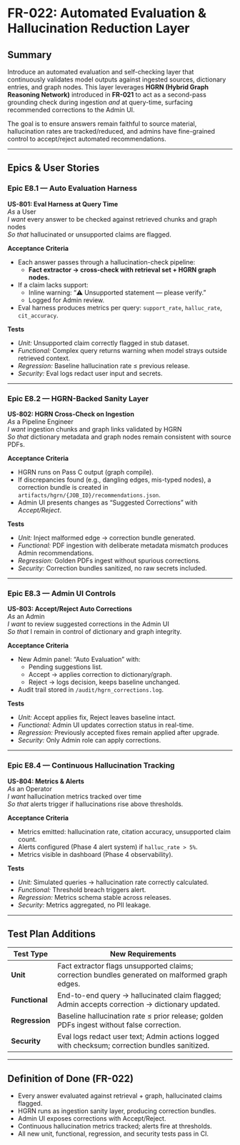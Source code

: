 # FR-022: Automated Evaluation & Hallucination Reduction Layer

## Summary
Introduce an automated evaluation and self-checking layer that continuously validates model outputs against ingested sources, dictionary entries, and graph nodes. This layer leverages **HGRN (Hybrid Graph Reasoning Network)** introduced in **FR-021** to act as a second-pass grounding check during ingestion *and* at query-time, surfacing recommended corrections to the Admin UI.  

The goal is to ensure answers remain faithful to source material, hallucination rates are tracked/reduced, and admins have fine-grained control to accept/reject automated recommendations.

---

## Epics & User Stories

### Epic E8.1 — Auto Evaluation Harness

**US-801: Eval Harness at Query Time**  
*As* a User  
*I want* every answer to be checked against retrieved chunks and graph nodes  
*So that* hallucinated or unsupported claims are flagged.  

**Acceptance Criteria**  
- Each answer passes through a hallucination-check pipeline:  
  - **Fact extractor → cross-check with retrieval set + HGRN graph nodes.**  
- If a claim lacks support:  
  - Inline warning: “⚠️ Unsupported statement — please verify.”  
  - Logged for Admin review.  
- Eval harness produces metrics per query: `support_rate`, `halluc_rate`, `cit_accuracy`.  

**Tests**  
- *Unit:* Unsupported claim correctly flagged in stub dataset.  
- *Functional:* Complex query returns warning when model strays outside retrieved context.  
- *Regression:* Baseline hallucination rate ≤ previous release.  
- *Security:* Eval logs redact user input and secrets.

---

### Epic E8.2 — HGRN-Backed Sanity Layer

**US-802: HGRN Cross-Check on Ingestion**  
*As* a Pipeline Engineer  
*I want* ingestion chunks and graph links validated by HGRN  
*So that* dictionary metadata and graph nodes remain consistent with source PDFs.  

**Acceptance Criteria**  
- HGRN runs on Pass C output (graph compile).  
- If discrepancies found (e.g., dangling edges, mis-typed nodes), a correction bundle is created in `artifacts/hgrn/{JOB_ID}/recommendations.json`.  
- Admin UI presents changes as “Suggested Corrections” with *Accept/Reject*.  

**Tests**  
- *Unit:* Inject malformed edge → correction bundle generated.  
- *Functional:* PDF ingestion with deliberate metadata mismatch produces Admin recommendations.  
- *Regression:* Golden PDFs ingest without spurious corrections.  
- *Security:* Correction bundles sanitized, no raw secrets included.

---

### Epic E8.3 — Admin UI Controls

**US-803: Accept/Reject Auto Corrections**  
*As* an Admin  
*I want* to review suggested corrections in the Admin UI  
*So that* I remain in control of dictionary and graph integrity.  

**Acceptance Criteria**  
- New Admin panel: “Auto Evaluation” with:  
  - Pending suggestions list.  
  - Accept → applies correction to dictionary/graph.  
  - Reject → logs decision, keeps baseline unchanged.  
- Audit trail stored in `/audit/hgrn_corrections.log`.  

**Tests**  
- *Unit:* Accept applies fix, Reject leaves baseline intact.  
- *Functional:* Admin UI updates correction status in real-time.  
- *Regression:* Previously accepted fixes remain applied after upgrade.  
- *Security:* Only Admin role can apply corrections.

---

### Epic E8.4 — Continuous Hallucination Tracking

**US-804: Metrics & Alerts**  
*As* an Operator  
*I want* hallucination metrics tracked over time  
*So that* alerts trigger if hallucinations rise above thresholds.  

**Acceptance Criteria**  
- Metrics emitted: hallucination rate, citation accuracy, unsupported claim count.  
- Alerts configured (Phase 4 alert system) if `halluc_rate > 5%`.  
- Metrics visible in dashboard (Phase 4 observability).  

**Tests**  
- *Unit:* Simulated queries → hallucination rate correctly calculated.  
- *Functional:* Threshold breach triggers alert.  
- *Regression:* Metrics schema stable across releases.  
- *Security:* Metrics aggregated, no PII leakage.

---

## Test Plan Additions

| Test Type     | New Requirements                                                                                   |
|---------------|----------------------------------------------------------------------------------------------------|
| **Unit**      | Fact extractor flags unsupported claims; correction bundles generated on malformed graph edges.     |
| **Functional**| End-to-end query → hallucinated claim flagged; Admin accepts correction → dictionary updated.      |
| **Regression**| Baseline hallucination rate ≤ prior release; golden PDFs ingest without false correction.          |
| **Security**  | Eval logs redact user text; Admin actions logged with checksum; correction bundles sanitized.      |

---

## Definition of Done (FR-022)
- Every answer evaluated against retrieval + graph, hallucinated claims flagged.  
- HGRN runs as ingestion sanity layer, producing correction bundles.  
- Admin UI exposes corrections with Accept/Reject.  
- Continuous hallucination metrics tracked; alerts fire at thresholds.  
- All new unit, functional, regression, and security tests pass in CI.  
